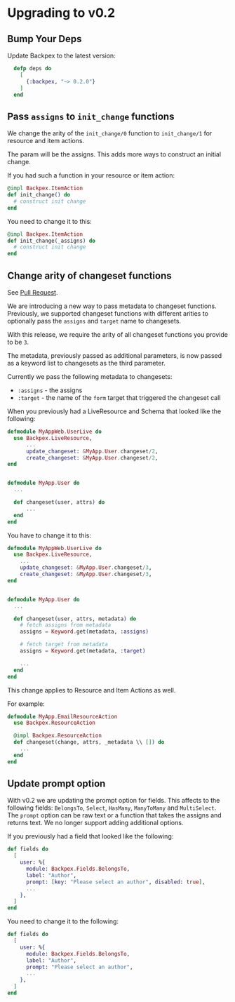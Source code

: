 # Upgrading to v0.2

## Bump Your Deps

Update Backpex to the latest version:

```elixir
  defp deps do
    [
      {:backpex, "~> 0.2.0"}
    ]
  end
```

## Pass `assigns` to `init_change` functions

We change the arity of the `init_change/0` function to `init_change/1` for resource and item actions.

The param will be the assigns. This adds more ways to construct an initial change.

If you had such a function in your resource or item action:

```elixir
@impl Backpex.ItemAction
def init_change() do
  # construct init change
end
```

You need to change it to this:

```elixir
@impl Backpex.ItemAction
def init_change(_assigns) do
  # construct init change
end
```

## Change arity of changeset functions

See [Pull Request](https://github.com/naymspace/backpex/pull/94).

We are introducing a new way to pass metadata to changeset functions. Previously, we supported changeset functions with
different arities to optionally pass the `assigns` and `target` name to changesets.

With this release, we require the arity of all changeset functions you provide to be `3`.

The metadata, previously passed as additional parameters, is now passed as a keyword list to changesets as the third parameter.

Currently we pass the following metadata to changesets:

- `:assigns` - the assigns
- `:target` - the name of the `form` target that triggered the changeset call


When you previously had a LiveResource and Schema that looked like the following:

```elixir
defmodule MyAppWeb.UserLive do
  use Backpex.LiveResource,
      ...
      update_changeset: &MyApp.User.changeset/2,
      create_changeset: &MyApp.User.changeset/2,
end


defmodule MyApp.User do
  ...

  def changeset(user, attrs) do
      ...
  end
end
```

You have to change it to this:

```elixir
defmodule MyAppWeb.UserLive do
  use Backpex.LiveResource,
    ...
    update_changeset: &MyApp.User.changeset/3,
    create_changeset: &MyApp.User.changeset/3,
end


defmodule MyApp.User do
  ...

  def changeset(user, attrs, metadata) do
    # fetch assigns from metadata
    assigns = Keyword.get(metadata, :assigns)

    # fetch target from metadata
    assigns = Keyword.get(metadata, :target)

    ...
  end
end
```

This change applies to Resource and Item Actions as well.

For example:

```elixir
defmodule MyApp.EmailResourceAction
  use Backpex.ResourceAction

  @impl Backpex.ResourceAction
  def changeset(change, attrs, _metadata \\ []) do
    ...
  end
end
```

## Update prompt option

With v0.2 we are updating the prompt option for fields. This affects to the following fields: `BelongsTo`, `Select`, `HasMany`, `ManyToMany` and `MultiSelect`. 
The `prompt` option can be raw text or a function that takes the assigns and returns text. 
We no longer support adding additional options.

If you previously had a field that looked like the following:

```elixir
def fields do
  [
    user: %{
      module: Backpex.Fields.BelongsTo,
      label: "Author",
      prompt: [key: "Please select an author", disabled: true],
      ...
    },
  ]
end
```

You need to change it to the following:

```elixir
def fields do
  [
    user: %{
      module: Backpex.Fields.BelongsTo,
      label: "Author",
      prompt: "Please select an author",
      ...
    },
  ]
end
```